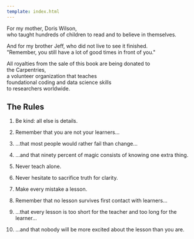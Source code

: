 ```yaml
---
template: index.html
---
```


<div class="centered" markdown="1">

For my mother, Doris Wilson,<br/>
who taught hundreds of children to read and to believe in themselves.<br/>

And for my brother Jeff, who did not live to see it finished.<br/>
"Remember, you still have a lot of good times in front of you."

All royalties from the sale of this book are being donated to<br/>
the Carpentries,<br/>
a volunteer organization that teaches<br/>
foundational coding and data science skills<br/>
to researchers worldwide.

</div>

## The Rules

1. Be kind: all else is details.

1. Remember that you are not your learners…

1. …that most people would rather fail than change…

1. …and that ninety percent of magic consists of knowing one extra thing.

1. Never teach alone.

1. Never hesitate to sacrifice truth for clarity.

1. Make every mistake a lesson.

1. Remember that no lesson survives first contact with learners…

1. …that every lesson is too short for the teacher and too long for the learner…

1. …and that nobody will be more excited about the lesson than you are.
